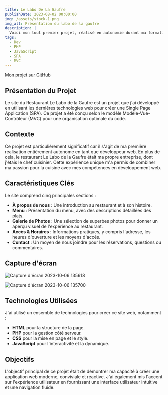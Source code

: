 ```yaml
---
title: Le Labo De La Gaufre
publishDate: 2023-08-02 00:00:00
img: /assets/stock-1.png
img_alt: Présentation du labo de la gaufre
description: |
  Voici mon tout premier projet, réalisé en autonomie durant ma formation de développeur web !
tags:
  - Dev
  - PHP
  - JavaScript
  - SPA
  - MVC
---
```


[Mon projet sur GitHub](https://github.com/YoanBuscail/Labo)

## Présentation du Projet

Le site du Restaurant Le Labo de la Gaufre est un projet que j'ai développé en utilisant les dernières technologies web pour créer une Single Page Application (SPA). Ce projet a été conçu selon le modèle Modèle-Vue-Contrôleur (MVC) pour une organisation optimale du code.

## Contexte

Ce projet est particulièrement significatif car il s'agit de ma première réalisation entièrement autonome en tant que développeur web. En plus de cela, le restaurant Le Labo de la Gaufre était ma propre entreprise, dont j'étais le chef cuisinier. Cette expérience unique m'a permis de combiner ma passion pour la cuisine avec mes compétences en développement web.

## Caractéristiques Clés

Le site comprend cinq principales sections :

- **À propos de nous** : Une introduction au restaurant et à son histoire.
- **Menu** : Présentation du menu, avec des descriptions détaillées des plats.
- **Galerie de Photos** : Une sélection de superbes photos pour donner un aperçu visuel de l'expérience au restaurant.
- **Accès & Horaires** : Informations pratiques, y compris l'adresse, les heures d'ouverture et les moyens d'accès.
- **Contact** : Un moyen de nous joindre pour les réservations, questions ou commentaires.

## Capture d'écran

![Capture d'écran 2023-10-06 135618](https://github.com/YoanBuscail/Labo/assets/131248915/56626813-6568-4f3c-988d-3473c389b3f9)

![Capture d'écran 2023-10-06 135700](https://github.com/YoanBuscail/Labo/assets/131248915/59f05eff-bf82-4183-bb10-7ad6f33ab8de)


## Technologies Utilisées

J'ai utilisé un ensemble de technologies pour créer ce site web, notamment :

- **HTML** pour la structure de la page.
- **PHP** pour la gestion côté serveur.
- **CSS** pour la mise en page et le style.
- **JavaScript** pour l'interactivité et la dynamique.

## Objectifs

L'objectif principal de ce projet était de démontrer ma capacité à créer une application web moderne, conviviale et réactive. J'ai également mis l'accent sur l'expérience utilisateur en fournissant une interface utilisateur intuitive et une navigation fluide.
